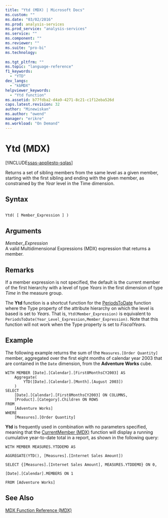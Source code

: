 ```yaml
---
title: "Ytd (MDX) | Microsoft Docs"
ms.custom: ""
ms.date: "03/02/2016"
ms.prod: analysis-services
ms.prod_service: "analysis-services"
ms.service: ""
ms.component: ""
ms.reviewer: ""
ms.suite: "pro-bi"
ms.technology: 
  
ms.tgt_pltfrm: ""
ms.topic: "language-reference"
f1_keywords: 
  - "YTD"
dev_langs: 
  - "kbMDX"
helpviewer_keywords: 
  - "Ytd function"
ms.assetid: b77fdba2-d4a9-4271-8c21-c1f12eba526d
caps.latest.revision: 32
author: "Minewiskan"
ms.author: "owend"
manager: "erikre"
ms.workload: "On Demand"
---
```

# Ytd (MDX)
[!INCLUDE[ssas-appliesto-sqlas](../includes/ssas-appliesto-sqlas.md)]

  Returns a set of sibling members from the same level as a given member, starting with the first sibling and ending with the given member, as constrained by the *Year* level in the Time dimension.  
  
## Syntax  
  
```  
  
Ytd( [ Member_Expression ] )  
```  
  
## Arguments  
 *Member_Expression*  
 A valid Multidimensional Expressions (MDX) expression that returns a member.  
  
## Remarks  
 If a member expression is not specified, the default is the current member of the first hierarchy with a level of type *Years* in the first dimension of type *Time* in the measure group.  
  
 The **Ytd** function is a shortcut function for the [PeriodsToDate](../mdx/periodstodate-mdx.md) function where the Type property of the attribute hierarchy on which the level is based is set to *Years*. That is, `Ytd(Member_Expression)` is equivalent to `PeriodsToDate(Year_Level_Expression,Member_Expression)`. Note that this function will not work when the Type property is set to *FiscalYears*.  
  
## Example  
 The following example returns the sum of the `Measures.[Order Quantity]` member, aggregated over the first eight months of calendar year 2003 that are contained in the `Date` dimension, from the **Adventure Works** cube.  
  
```  
WITH MEMBER [Date].[Calendar].[First8MonthsCY2003] AS  
    Aggregate(  
        YTD([Date].[Calendar].[Month].[August 2003])  
    )  
SELECT   
    [Date].[Calendar].[First8MonthsCY2003] ON COLUMNS,  
    [Product].[Category].Children ON ROWS  
FROM  
    [Adventure Works]  
WHERE  
    [Measures].[Order Quantity]  
```  
  
 **Ytd** is frequently used in combination with no parameters specified, meaning that the [CurrentMember &#40;MDX&#41;](../mdx/currentmember-mdx.md) function will display a running cumulative year-to-date total in a report, as shown in the following query:  
  
 `WITH MEMBER MEASURES.YTDDEMO AS`  
  
 `AGGREGATE(YTD(), [Measures].[Internet Sales Amount])`  
  
 `SELECT {[Measures].[Internet Sales Amount], MEASURES.YTDDEMO} ON 0,`  
  
 `[Date].[Calendar].MEMBERS ON 1`  
  
 `FROM [Adventure Works]`  
  
## See Also  
 [MDX Function Reference &#40;MDX&#41;](../mdx/mdx-function-reference-mdx.md)  
  
  
